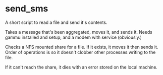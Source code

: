# send_sms
A short script to read a file and send it's contents.

Takes a message that's been aggregated, moves it, and sends it.
Needs gammu installed and setup, and a modem with service (obviously.)

Checks a NFS mounted share for a file. If it exists, it moves it then sends it.
Order of operations is so it doesn't clobber other processes writing to the file.

If it can't reach the share, it dies with an error stored on the local machine.
